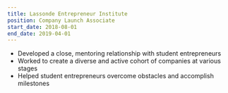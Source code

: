 ```yaml
---
title: Lassonde Entrepreneur Institute
position: Company Launch Associate
start_date: 2018-08-01
end_date: 2019-04-01
---
```


- Developed a close, mentoring relationship with student entrepreneurs
- Worked to create a diverse and active cohort of companies at various stages
- Helped student entrepreneurs overcome obstacles and accomplish milestones
